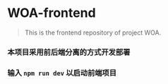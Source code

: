 # WOA-frontend


> This is the frontend repository of project WOA.
### 本项目采用前后端分离的方式开发部署
### 输入 `npm run dev` 以启动前端项目
